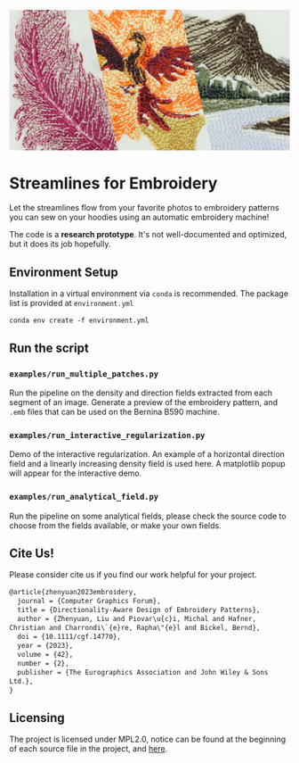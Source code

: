 ![teaser image, mashup of three photos of  embroidery patterns designed by our algorithm](./images/mashup.jpg)

# Streamlines for Embroidery

Let the streamlines flow from your favorite photos to embroidery patterns you can sew on your hoodies using an automatic embroidery machine!

The code is a **research prototype**. It's not well-documented and optimized, but it does its job hopefully.

## Environment Setup

Installation in a virtual environment via `conda` is recommended. The package list is provided at `environment.yml`
```
conda env create -f environment.yml
```


## Run the script

### `examples/run_multiple_patches.py` 
Run the pipeline on the density and direction fields extracted from each segment of an image. Generate a preview of the embroidery pattern, and `.emb` files that can be used on the Bernina B590 machine.

### `examples/run_interactive_regularization.py`
Demo of the interactive regularization. An example of a horizontal direction field and a linearly increasing density field is used here. A matplotlib popup will appear for the interactive demo.

### `examples/run_analytical_field.py`
Run the pipeline on some analytical fields, please check the source code to choose from the fields available, or make your own fields.

## Cite Us!

Please consider cite us if you find our work helpful for your project.

```
@article{zhenyuan2023embroidery,
  journal = {Computer Graphics Forum},
  title = {Directionality-Aware Design of Embroidery Patterns},
  author = {Zhenyuan, Liu and Piovar\u{c}i, Michal and Hafner, Christian and Charrondi\`{e}re, Rapha\"{e}l and Bickel, Bernd},
  doi = {10.1111/cgf.14770},
  year = {2023},
  volume = {42},
  number = {2},
  publisher = {The Eurographics Association and John Wiley & Sons Ltd.},
}
```

## Licensing

The project is licensed under MPL2.0, notice can be found at the beginning of each source file in the project, and [here](./LICENSE).